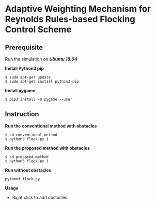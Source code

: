 # Adaptive Weighting Mechanism for Reynolds Rules-based Flocking Control Scheme
  
## Prerequisite

Run the simulation on ***Ubuntu 18.04***

**Install Python3 pip**

    $ sudo apt-get update
    $ sudo apt-get install python3-pip

**Install pygame**

    $ pip3 install -U pygame --user

## Instruction

**Run the conventional method with obstacles**

    $ cd conventional_method
    $ python3 flock.py 1

**Run the proposed method with obstacles**

    $ cd proposed_method
    $ python3 flock.py 1

**Run without obstacles**

    python3 flock.py

**Usage**

 - Right click to add obstacles